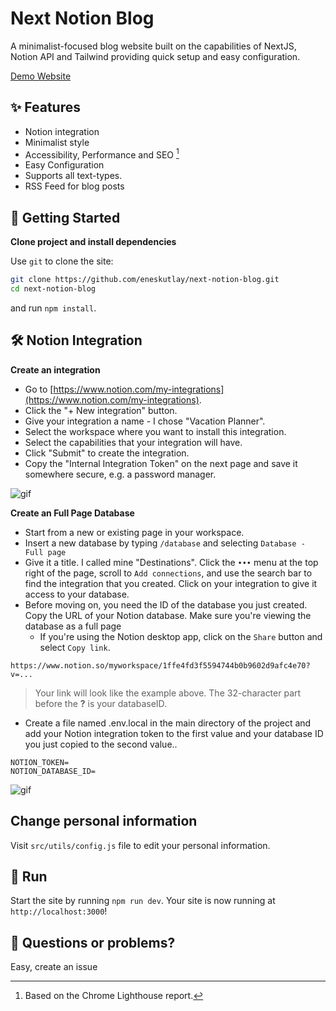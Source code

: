 
# Next Notion Blog

A minimalist-focused blog website built on the capabilities of NextJS, Notion API and Tailwind providing quick setup and easy configuration.

[Demo Website](https://nextjs-notionapi-blog.vercel.app)

## ✨ Features

- Notion integration
- Minimalist style
- Accessibility, Performance and SEO [^1]
- Easy Configuration
- Supports all text-types.
- RSS Feed for blog posts


## 🚀 Getting Started

**Clone project and install dependencies**

Use `git` to clone the site:
```bash
git clone https://github.com/eneskutlay/next-notion-blog.git
cd next-notion-blog
```
and run `npm install`.


## 🛠️ Notion Integration 

**Create an integration**

-   Go to [https://www.notion.com/my-integrations](https://www.notion.com/my-integrations).
-   Click the "+ New integration" button.
-   Give your integration a name - I chose "Vacation Planner".
-   Select the workspace where you want to install this integration.
-   Select the capabilities that your integration will have.
-   Click "Submit" to create the integration.
-   Copy the "Internal Integration Token" on the next page and save it somewhere secure, e.g. a password manager.

![gif](https://files.readme.io/2ec137d-093ad49-create-integration.gif)

**Create an Full Page Database**

- Start from a new or existing page in your workspace.
- Insert a new database by typing `/database` and selecting `Database - Full page`
- Give it a title. I called mine "Destinations". Click the `•••` menu at the top right of the page, scroll to `Add connections`, and use the search bar to find the integration that you created. Click on your integration to give it access to your database.
- Before moving on, you need the ID of the database you just created.  
Copy the URL of your Notion database. Make sure you're viewing the database as a full page
	- If you're using the Notion desktop app, click on the `Share` button and select `Copy link`.

`https://www.notion.so/myworkspace/1ffe4fd3f5594744b0b9602d9afc4e70?v=...`

> Your link will look like the example above. The 32-character part before the **?** is your databaseID.

- Create a file named .env.local in the main directory of the project and add your Notion integration token to the first value and your database ID you just copied to the second value..
```env
NOTION_TOKEN=
NOTION_DATABASE_ID=
```

![gif](https://files.readme.io/3e5cb5b-share-database-with-integration.gif)

## Change personal information
Visit `src/utils/config.js` file to edit your personal information.


## 🏃 Run

Start the site by running `npm run dev`.
Your site is now running at `http://localhost:3000`!


## 🤔 Questions or problems?

Easy, create an issue



[^1]: Based on the Chrome Lighthouse report.





